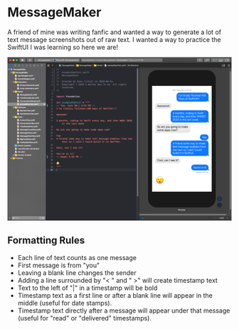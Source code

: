 # MessageMaker
A friend of mine was writing fanfic and wanted a way to generate a lot of text message screenshots out of raw text. I wanted a way to practice the SwiftUI I was learning so here we are!

![ScreenShot](Screenshots/screenshot_2020-07.png)

## Formatting Rules
- Each line of text counts as one message
- First message is from "you"
- Leaving a blank line changes the sender
- Adding a line surrounded by "< " and " >" will create timestamp text
- Text to the left of "|" in a timestamp will be bold
- Timestamp text as a first line or after a blank line will appear in the middle (useful for date stamps).
- Timestamp text directly after a message will appear under that message (useful for "read" or "delivered" timestamps).
